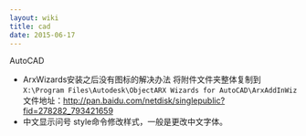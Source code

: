 ```yaml
---
layout: wiki
title: cad
date: 2015-06-17
---
```


AutoCAD

- ArxWizards安装之后没有图标的解决办法
将附件文件夹整体复制到`X:\Program Files\Autodesk\ObjectARX Wizards for AutoCAD\ArxAddInWiz`
文件地址：http://pan.baidu.com/netdisk/singlepublic?fid=278282_793421659
- 中文显示问号
style命令修改样式，一般是更改中文字体。
